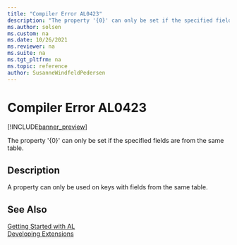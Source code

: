 ```yaml
---
title: "Compiler Error AL0423"
description: "The property '{0}' can only be set if the specified fields are from the same table."
ms.author: solsen
ms.custom: na
ms.date: 10/26/2021
ms.reviewer: na
ms.suite: na
ms.tgt_pltfrm: na
ms.topic: reference
author: SusanneWindfeldPedersen
---
```

[//]: # (START>DO_NOT_EDIT)
[//]: # (IMPORTANT:Do not edit any of the content between here and the END>DO_NOT_EDIT.)
[//]: # (Any modifications should be made in the .xml files in the ModernDev repo.)
# Compiler Error AL0423

[!INCLUDE[banner_preview](../includes/banner_preview.md)]

The property '{0}' can only be set if the specified fields are from the same table.

## Description
A property can only be used on keys with fields from the same table.  

[//]: # (IMPORTANT: END>DO_NOT_EDIT)
## See Also  
[Getting Started with AL](../devenv-get-started.md)  
[Developing Extensions](../devenv-dev-overview.md)  